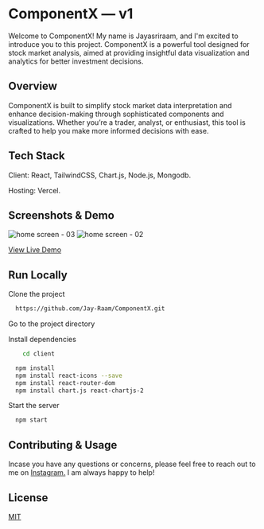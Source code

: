 # ComponentX — v1
Welcome to ComponentX! My name is Jayasriraam, and I'm excited to introduce you to this project. ComponentX is a powerful tool designed for stock market analysis, 
aimed at providing insightful data visualization and analytics for better investment decisions.

## Overview

ComponentX is built to simplify stock market data interpretation and enhance decision-making through sophisticated components and visualizations. 
Whether you’re a trader, analyst, or enthusiast, this tool is crafted to help you make more informed decisions with ease.

## Tech Stack

Client: React, TailwindCSS, Chart.js, Node.js, Mongodb.

Hosting: Vercel.

## Screenshots & Demo

<img src="https://mir-s3-cdn-cf.behance.net/project_modules/fs/30462e206014473.66c56756f2192.png" alt="home screen - 03"/>
<img src="https://mir-s3-cdn-cf.behance.net/project_modules/1400/016f6d206014473.66c56756f1714.png" alt="home screen - 02"/>

[View Live Demo](https://jayasriraam-componentx.vercel.app/)


## Run Locally

Clone the project

```bash
  https://github.com/Jay-Raam/ComponentX.git
```

Go to the project directory

Install dependencies

```bash
    cd client
```


```bash
  npm install
  npm install react-icons --save
  npm install react-router-dom
  npm install chart.js react-chartjs-2
```

Start the server

```bash
  npm start
```

## Contributing & Usage

Incase you have any questions or concerns, please feel free to reach out to me on [Instagram.](https://www.instagram.com/_ivanjay_/) I am always happy to help!


## License

[MIT](https://choosealicense.com/licenses/mit/)



